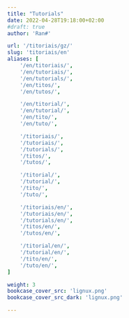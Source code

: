 ```yaml
---
title: "Tutorials"
date: 2022-04-28T19:18:00+02:00
#draft: true
author: 'Ran#'

url: '/titoriais/gz/'
slug: 'titoriais/en'
aliases: [
    '/en/titoriais/',
    '/en/tutoriais/',
    '/en/tutorials/',
    '/en/titos/',
    '/en/tutos/',

    '/en/titorial/',
    '/en/tutorial/',
    '/en/tito/',
    '/en/tuto/',

    '/titoriais/',
    '/tutoriais/',
    '/tutorials/',
    '/titos/',
    '/tutos/',

    '/titorial/',
    '/tutorial/',
    '/tito/',
    '/tuto/',

    '/titoriais/en/',
    '/tutoriais/en/',
    '/tutorials/en/',
    '/titos/en/',
    '/tutos/en/',

    '/titorial/en/',
    '/tutorial/en/',
    '/tito/en/',
    '/tuto/en/',
]

weight: 3
bookcase_cover_src: 'lignux.png'
bookcase_cover_src_dark: 'lignux.png'

---
```


